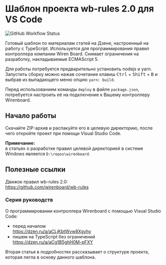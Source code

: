 # Шаблон проекта wb-rules 2.0 для VS Code
![GitHub Workflow Status](https://img.shields.io/github/actions/workflow/status/wihome-dev/wb-rules-typescript/build.yml?branch=eslint&logo=github&style=flat-square)

Готовый шаблон по материалам статей на Дзене, настроенный на работу с TypeScript. Используется для программирования правил контроллера компании Wiren Board. Снимает ограничения на разработку, накладываемые ECMAScript 5.

Для работы потребуется предварительно установить nodejs и yarn.
Запустить сборку можно нажав сочетание клавиш <kbd>Ctrl</kbd> + <kbd>Shift</kbd> + <kbd>B</kbd> и выбрав из выпадающего меню опцию `yarn: build`.

Перед использованием команды `deploy` в файле `package.json`, потребуется настроить её на подключение к Вашему контроллеру Wirenboard.

## Начало работы
Скачайте ZIP-архив и распакуйте его в целевую директорию, после чего откройте проект при помощи Visual Studio Code.

<b>Примечание:</b><br/>
в статьях о разработке правил целевой директорией в системе Windows является `D:\repos\wirenboard`.

## Полезные ссылки

Движок правил wb-rules 2.0:<br/>
https://github.com/wirenboard/wb-rules

### Серия руководств

О программировании контроллера Wirenboard с помощью Visual Studio Code:

- перед началом<br/>
  https://dzen.ru/a/aCLjKbtWvw8Xgyhy
- пишем на TypeScript без ограничений<br>
  https://dzen.ru/a/aCg1B5ghH0M-pFXY

Вторая статья в подробностях рассказывает о структуре проекта, которая легла в основу данного шаблона.
